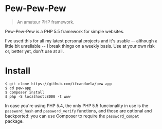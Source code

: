 # Pew-Pew-Pew

 > An amateur PHP framework.

Pew-Pew-Pew is a PHP 5.5 framework for simple websites.

I've used this for all my latest personal projects and it's 
usable -- although a little bit unreliable -- I break things 
on a weekly basis. Use at your own risk or, better yet, don't 
use at all.

# Install

    $ git clone https://github.com/ifcanduela/pew-app
    $ cd pew-app
    $ composer install
    $ php -S localhost:8000 -t www

In case you're using PHP 5.4, the only PHP 5.5 funcionality in use
is the `password_hash` and `password_verify` functions, and those 
are optional and backported: you can use Composer to require the
`password_compat` package.

